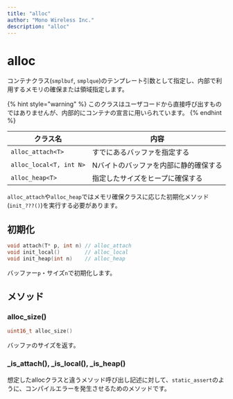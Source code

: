 ```yaml
---
title: "alloc"
author: "Mono Wireless Inc."
description: "alloc"
---
```

# alloc

コンテナクラス(`smplbuf`, `smplque`)のテンプレート引数として指定し、内部で利用するメモリの確保または領域指定します。

{% hint style="warning" %}
このクラスはユーザコードから直接呼び出すものではありませんが、内部的にコンテナの宣言に用いられています。
{% endhint %}

| クラス名                    | 内容                  |
| ----------------------- | ------------------- |
| `alloc_attach<T>`       | すでにあるバッファを指定する      |
| `alloc_local<T, int N>` | Nバイトのバッファを内部に静的確保する |
| `alloc_heap<T>`         | 指定したサイズをヒープに確保する    |

`alloc_attach`や`alloc_heap`ではメモリ確保クラスに応じた初期化メソッド (`init_???()`)を実行する必要があります。

## 初期化

```cpp
void attach(T* p, int n) // alloc_attach
void init_local()        // alloc_local
void init_heap(int n)    // alloc_heap
```

バッファー`p`・サイズ`n`で初期化します。



## メソッド

### alloc\_size()

```cpp
uint16_t alloc_size()
```

バッファのサイズを返す。



### &#x20;\_is\_attach(), \_is\_local(), \_is\_heap()

想定したallocクラスと違うメソッド呼び出し記述に対して、`static_assert`のように、コンパイルエラーを発生させるためのメソッドです。
